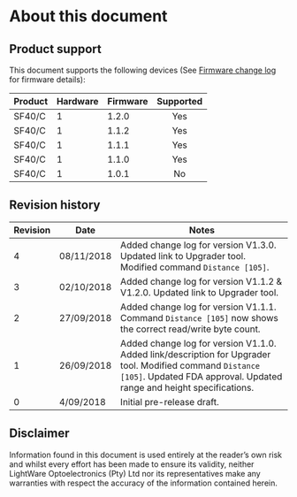 <!-- ![alt text](images/company_logo_big.png "LightWare logo") -->

# About this document

## Product support
This document supports the following devices (See [Firmware change log](change_log) for firmware details):

|Product|Hardware|Firmware|Supported|
|----|--------|--------|:-------:|
|SF40/C|1   |1.2.0   |Yes      |
|SF40/C|1   |1.1.2   |Yes      |
|SF40/C|1   |1.1.1   |Yes      |
|SF40/C|1   |1.1.0   |Yes      |
|SF40/C|1   |1.0.1   |No       |

## Revision history

|Revision|Date|Notes|
|---|---|---|
| 4 | 08/11/2018 | Added change log for version V1.3.0. Updated link to Upgrader tool. Modified command `Distance [105]`. |
| 3 | 02/10/2018 | Added change log for version V1.1.2 & V1.2.0. Updated link to Upgrader tool. |
| 2 | 27/09/2018 | Added change log for version V1.1.1. Command `Distance [105]` now shows the correct read/write byte count. |
| 1 | 26/09/2018 | Added change log for version V1.1.0. Added link/description for Upgrader tool. Modified command `Distance [105]`. Updated FDA approval. Updated range and height specifications. |
| 0 | 4/09/2018 | Initial pre-release draft. |


## Disclaimer

Information found in this document is used entirely at the reader’s own risk and whilst every effort has been made to
ensure its validity, neither LightWare Optoelectronics (Pty) Ltd nor its representatives make any warranties with respect
the accuracy of the information contained herein.
